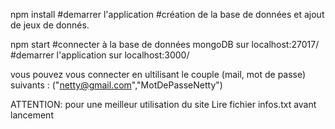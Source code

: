 npm install 
#demarrer l'application
#création de la  base de données et ajout de jeux de donnés.

npm start
#connecter à la base de données mongoDB sur localhost:27017/
#demarrer l'application sur localhost:3000/

vous pouvez vous connecter en ultilisant le couple (mail, mot de passe) suivants :
("netty@gmail.com","MotDePasseNetty")

ATTENTION: pour une meilleur utilisation du site Lire fichier infos.txt avant lancement